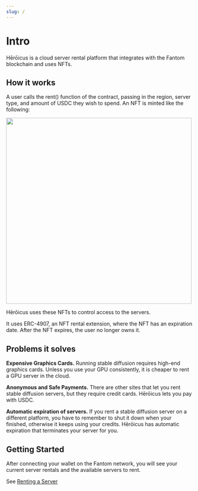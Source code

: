 ```yaml
---
slug: /
---
```


# Intro

Hērōicus is a cloud server rental platform that integrates with the Fantom blockchain and uses NFTs.

## How it works

A user calls the rent() function of the contract, passing in the region, server type, and amount of USDC they wish to spend. An NFT is minted like the following:

<img src="/img/nft.png" width="500"/>


Hērōicus uses these NFTs to control access to the servers.

It uses ERC-4907, an NFT rental extension, where the NFT has an expiration date. After the NFT expires, the user no longer owns it.

## Problems it solves

**Expensive Graphics Cards.**
Running stable diffusion requires high-end graphics cards. Unless you use your GPU consistently, it is cheaper to rent a GPU server in the cloud.

**Anonymous and Safe Payments.**
There are other sites that let you rent stable diffusion servers, but they require credit cards. Hērōicus lets you pay with USDC.

**Automatic expiration of servers.**
If you rent a stable diffusion server on a different platform, you have to remember to shut it down when your finished, otherwise it keeps using your credits. Hērōicus has automatic expiration that terminates your server for you.

## Getting Started

After connecting your wallet on the Fantom network, you will see your current server rentals and the available servers to rent.

See [Renting a Server](renting)




